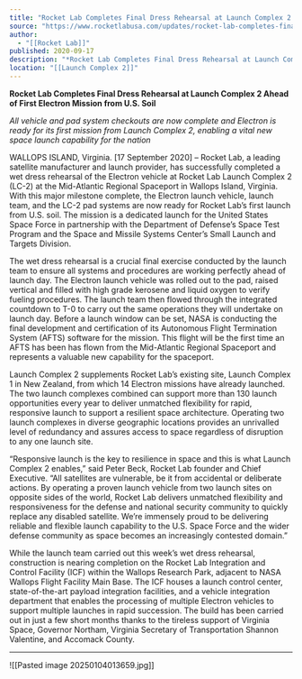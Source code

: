 ```yaml
---
title: "Rocket Lab Completes Final Dress Rehearsal at Launch Complex 2 Ahead of First Electron Mission from U.S. Soil "
source: "https://www.rocketlabusa.com/updates/rocket-lab-completes-final-dress-rehearsal-at-launch-complex-2-ahead-of-first-electron-mission-from-u-s-soil/"
author:
  - "[[Rocket Lab]]"
published: 2020-09-17
description: "*Rocket Lab Completes Final Dress Rehearsal at Launch Complex 2 Ahead of First Electron Mission from U.S. Soil *"
location: "[[Launch Complex 2]]"
---
```

**Rocket Lab Completes Final Dress Rehearsal at Launch Complex 2 Ahead of First Electron Mission from U.S. Soil** 

*All vehicle and pad system checkouts are now complete and Electron is ready for its first mission from Launch Complex 2, enabling a vital new space launch capability for the nation* 

WALLOPS ISLAND, Virginia. \[17 September 2020\] – Rocket Lab, a leading satellite manufacturer and launch provider, has successfully completed a wet dress rehearsal of the Electron vehicle at Rocket Lab Launch Complex 2 (LC-2) at the Mid-Atlantic Regional Spaceport in Wallops Island, Virginia. With this major milestone complete, the Electron launch vehicle, launch team, and the LC-2 pad systems are now ready for Rocket Lab’s first launch from U.S. soil. The mission is a dedicated launch for the United States Space Force in partnership with the Department of Defense’s Space Test Program and the Space and Missile Systems Center’s Small Launch and Targets Division. 

The wet dress rehearsal is a crucial final exercise conducted by the launch team to ensure all systems and procedures are working perfectly ahead of launch day. The Electron launch vehicle was rolled out to the pad, raised vertical and filled with high grade kerosene and liquid oxygen to verify fueling procedures. The launch team then flowed through the integrated countdown to T-0 to carry out the same operations they will undertake on launch day. Before a launch window can be set, NASA is conducting the final development and certification of its Autonomous Flight Termination System (AFTS) software for the mission. This flight will be the first time an AFTS has been has flown from the Mid-Atlantic Regional Spaceport and represents a valuable new capability for the spaceport.

Launch Complex 2 supplements Rocket Lab’s existing site, Launch Complex 1 in New Zealand, from which 14 Electron missions have already launched. The two launch complexes combined can support more than 130 launch opportunities every year to deliver unmatched flexibility for rapid, responsive launch to support a resilient space architecture. Operating two launch complexes in diverse geographic locations provides an unrivalled level of redundancy and assures access to space regardless of disruption to any one launch site.

“Responsive launch is the key to resilience in space and this is what Launch Complex 2 enables,” said Peter Beck, Rocket Lab founder and Chief Executive. “All satellites are vulnerable, be it from accidental or deliberate actions. By operating a proven launch vehicle from two launch sites on opposite sides of the world, Rocket Lab delivers unmatched flexibility and responsiveness for the defense and national security community to quickly replace any disabled satellite. We’re immensely proud to be delivering reliable and flexible launch capability to the U.S. Space Force and the wider defense community as space becomes an increasingly contested domain.”

While the launch team carried out this week’s wet dress rehearsal, construction is nearing completion on the Rocket Lab Integration and Control Facility (ICF) within the Wallops Research Park, adjacent to NASA Wallops Flight Facility Main Base. The ICF houses a launch control center, state-of-the-art payload integration facilities, and a vehicle integration department that enables the processing of multiple Electron vehicles to support multiple launches in rapid succession. The build has been carried out in just a few short months thanks to the tireless support of Virginia Space, Governor Northam, Virginia Secretary of Transportation Shannon Valentine, and Accomack County.

---

![[Pasted image 20250104013659.jpg]]